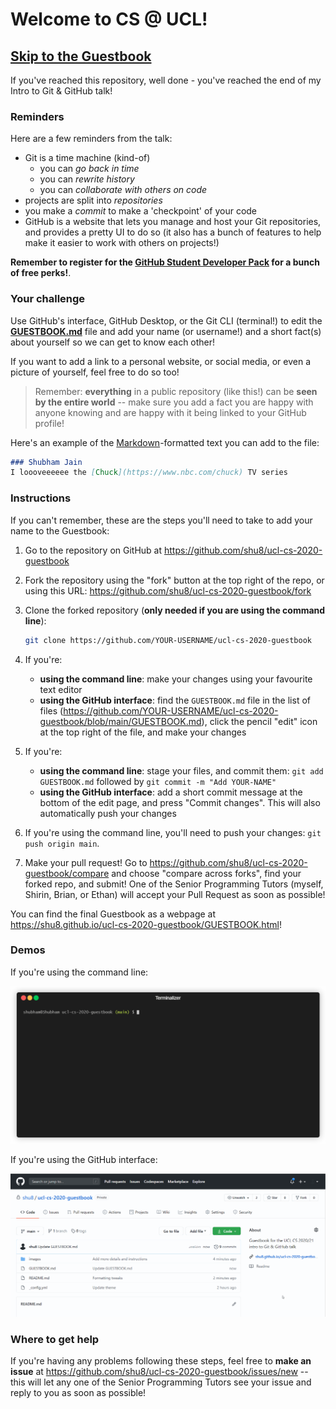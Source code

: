 # Welcome to CS @ UCL!

## [Skip to the Guestbook](./GUESTBOOK.md)

If you've reached this repository, well done - you've reached the end of my Intro to Git & GitHub talk!

### Reminders

Here are a few reminders from the talk:

- Git is a time machine (kind-of)
  - you can _go back in time_
  - you can _rewrite history_
  - you can _collaborate with others on code_
- projects are split into _repositories_
- you make a _commit_ to make a 'checkpoint' of your code
- GitHub is a website that lets you manage and host your Git repositories, and provides a pretty UI to do so (it also has a bunch of features to help make it easier to work with others on projects!)

**Remember to register for the [GitHub Student Developer Pack](https://education.github.com/pack) for a bunch of free perks!**.

### Your challenge

Use GitHub's interface, GitHub Desktop, or the Git CLI (terminal!) to edit the [**GUESTBOOK.md**](./GUESTBOOK.md) file and add your name (or username!) and a short fact(s) about yourself so we can get to know each other!

If you want to add a link to a personal website, or social media, or even a picture of yourself, feel free to do so too!

> Remember: **everything** in a public repository (like this!) can be **seen by the entire world** -- make sure you add a fact you are happy with anyone knowing and are happy with it being linked to your GitHub profile!

Here's an example of the [Markdown](https://guides.github.com/features/mastering-markdown/)-formatted text you can add to the file:

```md
### Shubham Jain
I loooveeeeee the [Chuck](https://www.nbc.com/chuck) TV series
```

### Instructions

If you can't remember, these are the steps you'll need to take to add your name to the Guestbook:

1. Go to the repository on GitHub at <https://github.com/shu8/ucl-cs-2020-guestbook>

2. Fork the repository using the "fork" button at the top right of the repo, or using this URL: <https://github.com/shu8/ucl-cs-2020-guestbook/fork>

3. Clone the forked repository (**only needed if you are using the command line**):

   ```bash
   git clone https://github.com/YOUR-USERNAME/ucl-cs-2020-guestbook
   ```

4. If you're:

    - **using the command line**: make your changes using your favourite text editor
    - **using the GitHub interface**: find the `GUESTBOOK.md` file in the list of files (<https://github.com/YOUR-USERNAME/ucl-cs-2020-guestbook/blob/main/GUESTBOOK.md>), click the pencil "edit" icon at the top right of the file, and make your changes

5. If you're:

    - **using the command line**: stage your files, and commit them: `git add GUESTBOOK.md` followed by `git commit -m "Add YOUR-NAME"`
    - **using the GitHub interface**: add a short commit message at the bottom of the edit page, and press "Commit changes". This will also automatically push your changes

6. If you're using the command line, you'll need to push your changes: `git push origin main`.

7. Make your pull request! Go to <https://github.com/shu8/ucl-cs-2020-guestbook/compare> and choose "compare across forks", find your forked repo, and submit! One of the Senior Programming Tutors (myself, Shirin, Brian, or Ethan) will accept your Pull Request as soon as possible!

You can find the final Guestbook as a webpage at <https://shu8.github.io/ucl-cs-2020-guestbook/GUESTBOOK.html>!

### Demos

If you're using the command line:

![Example of using Git on the command line](./images/command-line.gif)

If you're using the GitHub interface:

![Example of using the GitHub interface](./images/github-interface.gif)

### Where to get help

If you're having any problems following these steps, feel free to **make an issue** at <https://github.com/shu8/ucl-cs-2020-guestbook/issues/new> -- this will let any one of the Senior Programming Tutors see your issue and reply to you as soon as possible!
